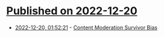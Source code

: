 # [Published on 2022-12-20](index.md)

* [2022-12-20, 01:52:21](https://news.ycombinator.com/item?id=34060545) - [Content Moderation Survivor Bias](https://cyber.fsi.stanford.edu/io/news/content-moderation-survivor-bias)
